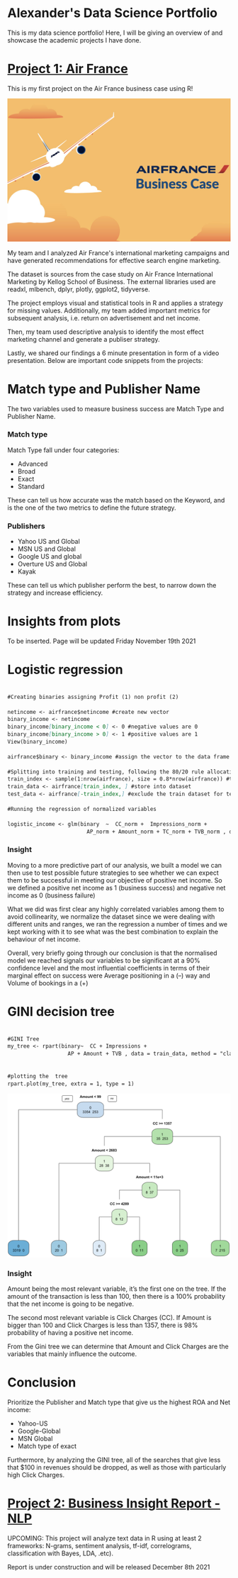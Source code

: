 # Alexander's Data Science Portfolio
This is my data science portfolio! Here, I will be giving an overview of and showcase the academic projects I have done.

# [Project 1: Air France](https://github.com/Agorgin/Air-france-business-case)

This is my first project on the Air France business case using R!

![Title Image](titleimage.jpg)


My team and I analyzed Air France's international marketing campaigns and have generated recommendations for effective search engine marketing.

The dataset is sources from the case study on Air France International Marketing by Kellog School of Business. The external libraries used are readxl, mlbench, dplyr, plotly, ggplot2, tidyverse.

The project employs visual and statistical tools in R and applies a strategy for missing values. Additionally, my team added important metrics for subsequent analysis, i.e. return on advertisement and net income.

Then, my team used descriptive analysis to identify the most effect marketing channel and generate a publiser strategy.

Lastly, we shared our findings a 6 minute presentation in form of a video presentation. Below are important code snippets from the projects:

# Match type and Publisher Name
The two variables used to measure business success are Match Type and Publisher Name.

### Match type
Match Type fall under four categories:
* Advanced
* Broad
* Exact
* Standard 

These can tell us how accurate was the match based on the Keyword, and is the one of the two metrics to define the future strategy. 

### Publishers
* Yahoo US and Global
* MSN US and Global
* Google US and global
* Overture US and Global
* Kayak

These can tell us which publisher perform the best, to narrow down the strategy and increase efficiency. 

# Insights from plots
To be inserted. Page will be updated Friday November 19th 2021


# Logistic regression
```markdown

#Creating binaries assigning Profit (1) non profit (2)              

netincome <- airfrance$netincome #create new vector
binary_income <- netincome
binary_income[binary_income < 0] <- 0 #negative values are 0
binary_income[binary_income > 0] <- 1 #positive values are 1
View(binary_income)

airfrance$binary <- binary_income #assign the vector to the data frame

#Splitting into training and testing, following the 80/20 rule allocating 80% for training the model and 20% for testing
train_index <- sample(1:nrow(airfrance), size = 0.8*nrow(airfrance)) #training sample
train_data <- airfrance[train_index, ] #store into dataset
test_data <- airfrance[-train_index,] #exclude the train dataset for test data

#Running the regression of normalized variables

logistic_income <- glm(binary  ~  CC_norm +  Impressions_norm +
                         AP_norm + Amount_norm + TC_norm + TVB_norm , data = train_data, family = binomial) #training the regression

```
### Insight
Moving to a more predictive part of our analysis, we built a model we can then use to test possible future strategies to see whether we can expect them to be successful in meeting our objective of positive net income. So we defined a positive net income as 1 (business success) and negative net income as 0 (business failure)

What we did was first clear any highly correlated variables among them to avoid collinearity,  we normalize the dataset since we were dealing with different units and ranges, we ran the regression a number of  times and we kept working with it to see what was the best combination to explain the behaviour of net income.

Overall, very briefly going through our conclusion is that the normalised model we reached signals our variables to be significant at a 90% confidence level and the most influential coefficients in terms of their marginal effect on success were Average positioning in a (–) way and Volume of bookings in a (+)




# GINI decision tree

```markdown

#GINI Tree
my_tree <- rpart(binary~  CC + Impressions +
                   AP + Amount + TVB , data = train_data, method = "class", cp = 0.001) #building the GINI tree


#plotting the  tree
rpart.plot(my_tree, extra = 1, type = 1) 

```
![GINI Tree](https://github.com/Agorgin/Alexander_portfolio/blob/main/Screenshot%202021-11-16%20at%2011.26.12%20PM.png)
### Insight
Amount being the most relevant variable, it’s the first one on the tree. If the amount of the transaction is less than 100, then there is a 100% probability that the net income is going to be negative. 

The second most relevant variable is Click Charges (CC). If Amount is bigger than 100 and Click Charges is less than 1357, there is 98%  probability of having a positive net income.

From the Gini tree we can determine that Amount and Click Charges are the variables that mainly influence the outcome.




# Conclusion
Prioritize the Publisher and Match type that give us the highest ROA and Net income: 
* Yahoo-US
* Google-Global
* MSN Global
* Match type of exact

Furthermore, by analyzing the GINI tree, all of the searches that give less that $100 in revenues should be dropped, as well as those with particularly high Click Charges. 




# [Project 2: Business Insight Report - NLP ](https://github.com/Agorgin/Air-france-business-case)
UPCOMING: This project will analyze text data in R using at least 2 frameworks: N-grams, sentiment analysis, tf-idf, correlograms, classification with Bayes, LDA, .etc).

Report is under construction and will be released December 8th 2021





